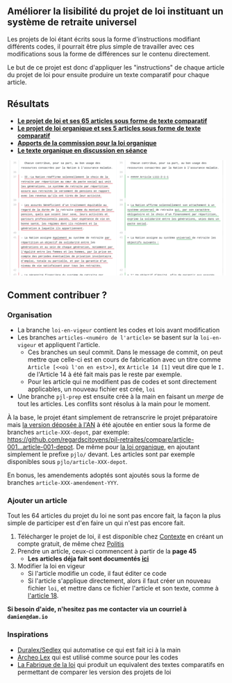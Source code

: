 ## Améliorer la lisibilité du projet de loi instituant un système de retraite universel

Les projets de loi étant écrits sous la forme d'instructions modifiant différents codes, il pourrait être plus simple de travailler avec ces modifications sous la forme de différences sur le contenu directement.

Le but de ce projet est donc d'appliquer les "instructions" de chaque article du projet de loi pour ensuite produire un texte comparatif pour chaque article.

## Résultats

* **[Le projet de loi et ses 65 articles sous forme de texte comparatif](https://github.com/regardscitoyens/pjl-retraites/raw/lisez-moi/pjl.pdf)**
* **[Le projet de loi organique et ses 5 articles sous forme de texte comparatif](https://github.com/regardscitoyens/pjl-retraites/raw/lisez-moi/pjlo.pdf)**
* **[Apports de la commission pour la loi organique](https://github.com/regardscitoyens/pjl-retraites/raw/lisez-moi/pjlo-apports-commission.pdf)**
* **[Le texte organique en discussion en séance](https://github.com/regardscitoyens/pjl-retraites/raw/lisez-moi/pjlo-com.pdf)**

![exemple avec l'article 1er](diff_article1.png?raw=true)

## Comment contribuer ?

### Organisation

- La branche `loi-en-vigeur` contient les codes et lois avant modification
- Les branches `articles-<numéro de l'article>` se basent sur la `loi-en-vigeur` et appliquent l'article.
    * Ces branches un seul commit. Dans le message de commit, on peut mettre que celle-ci est en cours de fabrication avec un titre comme `Article [<<où l'on en est>>]`, ex `Article 14 [1]` veut dire que le `I.` de l'Article 14 à été fait mais pas le reste par exemple.
    * Pour les article qui ne modifient pas de codes et sont directement applicables, un nouveau fichier est crée, `loi`
- Une branche `pjl-prep` est ensuite crée à la main en faisant un *merge* de tout les articles. Les conflits sont résolus à la main pour le moment.

À la base, le projet étant simplement de retranscrire le projet préparatoire mais [la version déposée à l'AN](http://www.assemblee-nationale.fr/15/projets/pl2623.asp) à été ajoutée en entier sous la forme de branches `article-XXX-depot`, par exemple: https://github.com/regardscitoyens/pjl-retraites/compare/article-001...article-001-depot. De même pour [la loi organique](http://www.assemblee-nationale.fr/15/projets/pl2622.asp), en ajoutant simplement le prefixe `pjlo/` devant. Les articles sont par exemple disponibles sous `pjlo/article-XXX-depot`. 

En bonus, les amendements adoptés sont ajoutés sous la forme de branches `article-XXX-amendement-YYY`.

### Ajouter un article

Tout les 64 articles du projet du loi ne sont pas encore fait, la façon la plus simple de participer est d'en faire un qui n'est pas encore fait.

 1. Télécharger le projet de loi, il est disponible chez [Contexte](https://www.contexte.com/article/pouvoirs/document-les-projets-de-loi-de-reforme-des-retraites_109875.html) en créant un compte gratuit, de même chez [Politis](https://www.politis.fr/articles/2020/01/documents-les-textes-de-la-reforme-des-retraites-a-telecharger-41246/)
 2. Prendre un article, ceux-ci commencent à partir de la **page 45**
     * **Les articles déja fait sont documentés [ici](https://github.com/regardscitoyens/pjl-retraites/issues/5)**
3. Modifier la loi en vigeur
    * Si l'article modifie un code, il faut éditer ce code
    * Si l'article s'applique directement, alors il faut créer un nouveau fichier `loi`, et mettre dans ce fichier l'article et son texte, comme à [l'article 18](https://github.com/regardscitoyens/pjl-retraites/compare/loi-en-vigeur...article-018).

**Si besoin d'aide, n'hesitez pas me contacter via un courriel à `damien@dam.io`**

### Inspirations

- [Duralex/Sedlex](https://github.com/Legilibre/SedLex) qui automatise ce qui est fait ici à la main
- [Archeo Lex](http://archeo-lex.fr/) qui est utilisé comme source pour les codes
- [La Fabrique de la loi](http://lafabriquedelaloi.fr/) qui produit un equivalent des textes comparatifs en permettant de comparer les version des projets de loi
